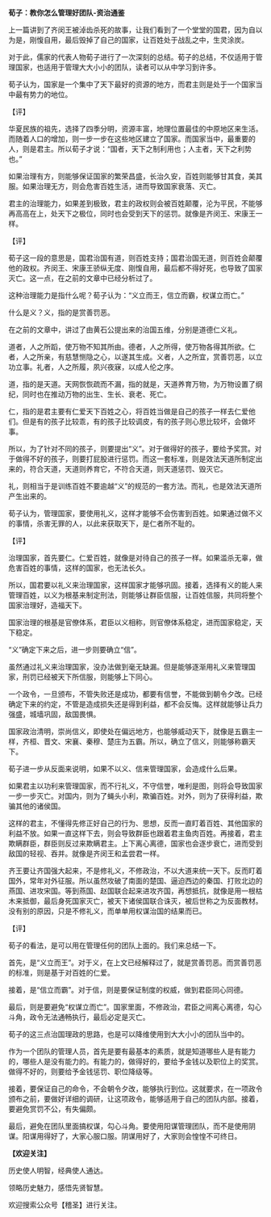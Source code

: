 **荀子：教你怎么管理好团队-资治通鉴**

上一篇讲到了齐闵王被淖齿杀死的故事，让我们看到了一个堂堂的国君，因为自以为是，刚愎自用，最后毁掉了自己的国家，让百姓处于战乱之中，生灵涂炭。

对于此，儒家的代表人物荀子进行了一次深刻的总结。荀子的总结，不仅适用于管理国家，也适用于管理大大小小的团队，读者可以从中学习到许多。

荀子认为，国家是一个集中了天下最好的资源的地方，而君主则是处于一个国家当中最有势力的地位。

【评】

华夏民族的祖先，选择了四季分明，资源丰富，地理位置最佳的中原地区来生活。而随着人口的增加，则一步一步在这些地区建立了国家。而国家当中，最重要的人，则是君主。所以荀子才说：“国者，天下之制利用也；人主者，天下之利势也。”

如果治理有方，则能够保证国家的繁荣昌盛，长治久安，百姓则能够甘其食，美其服。如果治理无方，则会危害百姓生活，进而导致国家衰落、灭亡。

君主的治理能力，如果差到极致，君主的政权则会被百姓颠覆，沦为平民，不能够再高高在上，处天下之极位，同时也会受到天下的惩罚。就像是齐闵王、宋康王一样。

【评】

荀子这一段的意思是，国君治国有道，则百姓支持；国君治国无道，则百姓会颠覆他的政权。齐闵王、宋康王骄纵无度、刚愎自用，最后都不得好死，也导致了国家灭亡。这一点，在之前的文章中已经分析过了。

这种治理能力是指什么呢？荀子认为：“义立而王，信立而霸，权谋立而亡。”

什么是义？义，指的是赏善罚恶。

在之前的文章中，讲过了由黄石公提出来的治国五维，分别是道德仁义礼。

道者，人之所蹈，使万物不知其所由。德者，人之所得，使万物各得其所欲。仁者，人之所亲，有慈慧恻隐之心，以遂其生成。义者，人之所宜，赏善罚恶，以立功立事。礼者，人之所履，夙兴夜寐，以成人伦之序。

道，指的是天道。天网恢恢疏而不漏，指的就是，天道养育万物，为万物设置了纲纪，同时也在推动万物的出生、生长、衰老、死亡。

仁，指的是君主要有仁爱天下百姓之心，将百姓当做是自己的孩子一样去仁爱他们。但是有的孩子比较乖，有的孩子比较调皮，有的孩子则心思比较坏，会做坏事。

所以，为了针对不同的孩子，则要提出“义”。对于做得好的孩子，要给予奖赏。对于做得不好的孩子，则要打屁股进行惩罚。而这一套标准，则是效法天道所制定出来的，符合天道，天道则养育它，不符合天道，则天道惩罚、毁灭它。

礼，则相当于是训练百姓不要逾越“义”的规范的一套方法。而礼，也是效法天道所产生出来的。

荀子认为，管理国家，要使用礼义，这样才能够不会伤害到百姓。如果通过做不义的事情，杀害无罪的人，以此来获取天下，是仁者所不耻的。

【评】

治理国家，首先要仁。仁爱百姓，就像是对待自己的孩子一样。如果滥杀无辜，做危害百姓的事情，这样的国家，也无法长久。

所以，国君要以礼义来治理国家，这样国家才能够巩固。接着，选择有义的能人来管理百姓，以义为根基来制定刑法，则能够让群臣信服，让百姓信服，共同将整个国家治理好，造福天下。

国家治理的根基是官僚体系，君臣以义相称，则官僚体系稳定，进而国家稳定，天下稳定。

“义”确定下来之后，进一步则要确立“信”。

虽然通过礼义来治理国家，没办法做到毫无缺漏。但是能够逐渐用礼义来管理国家，刑罚已经被天下所信服，则能够上下同心。

一个政令，一旦颁布，不管失败还是成功，都要有信誉，不能做到朝令夕改。已经确定下来的约定，不管是造成损失还是得到利益，都不会反悔。这样就能够让兵力强盛，城墙巩固，敌国畏惧。

国家政治清明，崇尚信义，即使处在偏远地方，也能够威动天下，就像是五霸主一样，齐桓、晋文、宋襄、秦穆、楚庄为五霸。所以，确立了信义，则能够称霸天下。

荀子进一步从反面来说明，如果不以义、信来管理国家，会造成什么后果。

如果君主以功利来管理国家，而不行礼义，不守信誉，唯利是图，则将会导致国家一步一步灭亡。对国内，则为了蝇头小利，欺骗百姓。对外，则为了获得利益，欺骗其他的诸侯国。

这样的君主，不懂得先修正好自己的行为、思想，反而一直盯着百姓、其他国家的利益不放。如果一直这样下去，则会导致群臣也跟着君主鱼肉百姓。再接着，君主欺瞒群臣，群臣则反过来欺瞒君主。上下离心离德，国家也会逐步衰亡，进而受到敌国的轻视、吞并。就像是齐闵王和孟尝君一样。

齐王要让齐国强大起来，不是修礼义，不修政治，不以大道来统一天下。反而盯着国外，常年对外征服。所以虽然攻破了南面的楚国、逼迫西边的秦国、打败北边的燕国、进攻宋国。等到燕国、赵国联合起来进攻齐国，再想抵抗，就像是用一根枯木来抵御，最后身死国家灭亡，被天下诸侯国联合诛灭，被后世称之为反面教材。没有别的原因，只是不修礼义，而单单用权谋治国的结果而已。

【评】

荀子的看法，是可以用在管理任何的团队上面的。我们来总结一下。

首先，是“义立而王”。对于义，在上文已经解释过了，就是赏善罚恶。而赏善罚恶的标准，则是基于对百姓的仁爱。

接着，是“信立而霸”。对于信，则是要保证制度的权威，做到君臣同心同德。

最后，则是要避免“权谋立而亡”。国家里面，不修政治，君臣之间离心离德，勾心斗角，政令无法通畅执行，最后必定是灭亡。

荀子的这三点治国理政的思路，也是可以降维使用到大大小小的团队当中的。

作为一个团队的管理人员，首先是要有最基本的素质，就是知道哪些人是有能力的，哪些人是没有能力的。有能力的，做得好的，要给予金钱以及职位上的奖赏。做得不好的，则要给予金钱惩罚、职位降级等。

接着，要保证自己的命令，不会朝令夕改，能够执行到位。这就要求，在一项政令颁布之前，要做好详细的调研，让这项政令，能够适用于自己的团队内部。接着，要避免赏罚不公，有失偏颇。

最后，避免在团队里面搞权谋，勾心斗角。要使用阳谋管理团队，而不是使用阴谋。阳谋用得好了，大家心服口服。阴谋用好了，大家则会惶惶不可终日。

**【欢迎关注】**

历史使人明智，经典使人通达。

领略历史魅力，感悟先贤智慧。

欢迎搜索公众号【稽圣】进行关注。